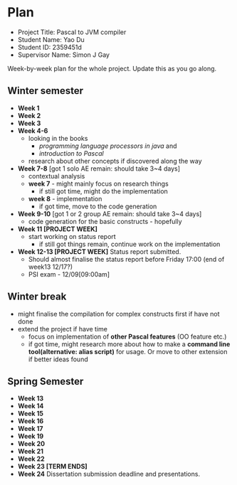 # Plan

* Project Title: Pascal to JVM compiler
* Student Name: Yao Du
* Student ID: 2359451d
* Supervisor Name: Simon J Gay

Week-by-week plan for the whole project. Update this as you go along.

## Winter semester

* **Week 1**
* **Week 2**
* **Week 3**
* **Week 4-6**
  * looking in the books
    * *programming language processors in java* and
    * *introduction to Pascal*
  * research about other concepts if discovered along the way
* **Week 7-8** [got 1 solo AE remain: should take 3~4 days]
  * contextual analysis
  * **week 7** - might mainly focus on research things
    * if still got time, might do the implementation
  * **week 8** - implementation
    * if got time, move to the code generation
* **Week 9-10** [got 1 or 2 group AE remain: should take 3~4 days]
  * code generation for the basic constructs - hopefully
* **Week 11 [PROJECT WEEK]**
  * start working on status report
    * if still got things remain, continue work on the implementation
* **Week 12-13 [PROJECT WEEK]** Status report submitted.
  * Should almost finalise the status report before Friday 17:00 (end of week13 12/17?)
  * PSI exam - 12/09[09:00am]

## Winter break

* might finalise the compilation for complex constructs first if have not done
* extend the project if have time
  * focus on implementation of **other Pascal features** (OO feature etc.)
  * if got time, might research more about how to make a **command line tool(alternative: alias script)** for usage. Or move to other extension if better ideas found

## Spring Semester

* **Week 13**
* **Week 14**
* **Week 15**
* **Week 16**
* **Week 17**
* **Week 19**
* **Week 20**
* **Week 21**
* **Week 22**
* **Week 23 [TERM ENDS]**
* **Week 24** Dissertation submission deadline and presentations.


